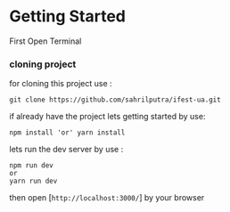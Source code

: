 # Getting Started
First Open Terminal

### cloning project
for cloning this project use :
````
git clone https://github.com/sahrilputra/ifest-ua.git
````
if already have the project lets getting started by use: 
````
npm install 'or' yarn install
````
lets run the dev server by use : 
````
npm run dev
or
yarn run dev
````
then open [`http://localhost:3000/`] by your browser
